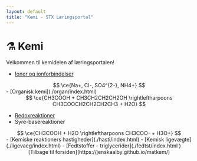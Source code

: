 ```yaml
---
layout: default
title: "Kemi - STX Læringsportal"
---
```


# ⚗️ Kemi

Velkommen til kemidelen af læringsportalen!

- [Ioner og ionforbindelser](./ioner/index.html)
<div style="text-align: center;">
$$
\ce{Na+, Cl-, SO4^{2-}, NH4+}
$$
</div>
- [Organisk kemi](./organ/index.html)
<div style="text-align: center;">
$$
\ce{CH3COOH + CH3CH2CH2CH2OH \rightleftharpoons CH3COOCH2CH2CH2CH3 + H2O}
$$
</div>


- [Redoxreaktioner](./redox/index.html)
- Syre-basereaktioner
<div style="text-align: center;">
$$
\ce{CH3COOH + H2O \rightleftharpoons CH3COO- + H3O+}
$$
</div>
- [Kemiske reaktioners hastigheder](./hasti/index.html)
- [Kemisk ligevægte](./ligevaeg/index.html)
- [Fedtstoffer - triglycerider](./fedtst/index.html )

<div style="text-align: center;">
[Tilbage til forsiden](https://jenskaalby.github.io/matkem/) 
</div>

